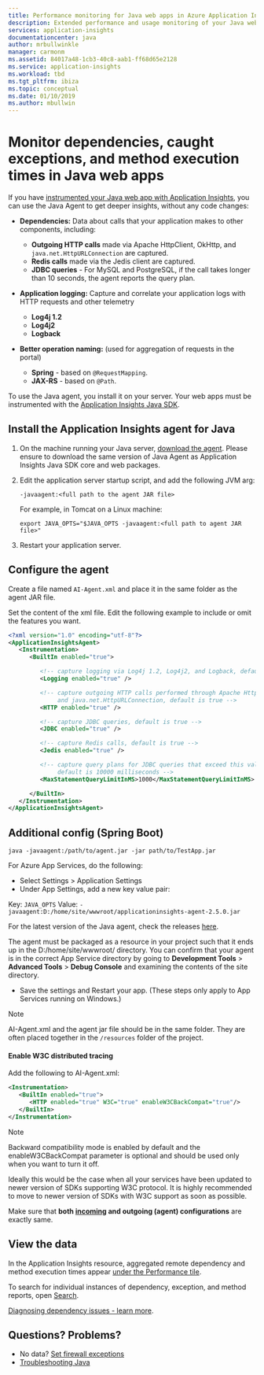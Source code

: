 ```yaml
---
title: Performance monitoring for Java web apps in Azure Application Insights | Microsoft Docs
description: Extended performance and usage monitoring of your Java website with Application Insights.
services: application-insights
documentationcenter: java
author: mrbullwinkle
manager: carmonm
ms.assetid: 84017a48-1cb3-40c8-aab1-ff68d65e2128
ms.service: application-insights
ms.workload: tbd
ms.tgt_pltfrm: ibiza
ms.topic: conceptual
ms.date: 01/10/2019
ms.author: mbullwin
---
```

# Monitor dependencies, caught exceptions, and method execution times in Java web apps


If you have [instrumented your Java web app with Application Insights][java], you can use the Java Agent to get deeper insights, without any code changes:

* **Dependencies:** Data about calls that your application makes to other components, including:
  * **Outgoing HTTP calls** made via Apache HttpClient, OkHttp, and `java.net.HttpURLConnection` are captured.
  * **Redis calls** made via the Jedis client are captured.
  * **JDBC queries** - For MySQL and PostgreSQL, if the call takes longer than 10 seconds, the agent reports the query plan.

* **Application logging:** Capture and correlate your application logs with HTTP requests and other telemetry
  * **Log4j 1.2**
  * **Log4j2**
  * **Logback**

* **Better operation naming:** (used for aggregation of requests in the portal)
  * **Spring** - based on `@RequestMapping`.
  * **JAX-RS** - based on `@Path`. 

To use the Java agent, you install it on your server. Your web apps must be instrumented with the [Application Insights Java SDK][java]. 

## Install the Application Insights agent for Java
1. On the machine running your Java server, [download the agent](https://github.com/Microsoft/ApplicationInsights-Java/releases/latest). Please ensure to download the same version of Java Agent as Application Insights Java SDK core and web packages.
2. Edit the application server startup script, and add the following JVM arg:
   
    `-javaagent:<full path to the agent JAR file>`
   
    For example, in Tomcat on a Linux machine:
   
    `export JAVA_OPTS="$JAVA_OPTS -javaagent:<full path to agent JAR file>"`
3. Restart your application server.

## Configure the agent
Create a file named `AI-Agent.xml` and place it in the same folder as the agent JAR file.

Set the content of the xml file. Edit the following example to include or omit the features you want.

```XML
<?xml version="1.0" encoding="utf-8"?>
<ApplicationInsightsAgent>
   <Instrumentation>
      <BuiltIn enabled="true">

         <!-- capture logging via Log4j 1.2, Log4j2, and Logback, default is true -->
         <Logging enabled="true" />

         <!-- capture outgoing HTTP calls performed through Apache HttpClient, OkHttp,
              and java.net.HttpURLConnection, default is true -->
         <HTTP enabled="true" />

         <!-- capture JDBC queries, default is true -->
         <JDBC enabled="true" />

         <!-- capture Redis calls, default is true -->
         <Jedis enabled="true" />

         <!-- capture query plans for JDBC queries that exceed this value (MySQL, PostgreSQL),
              default is 10000 milliseconds -->
         <MaxStatementQueryLimitInMS>1000</MaxStatementQueryLimitInMS>

      </BuiltIn>
   </Instrumentation>
</ApplicationInsightsAgent>
```

## Additional config (Spring Boot)

`java -javaagent:/path/to/agent.jar -jar path/to/TestApp.jar`

For Azure App Services, do the following:

* Select Settings > Application Settings
* Under App Settings, add a new key value pair:

Key: `JAVA_OPTS`
Value: `-javaagent:D:/home/site/wwwroot/applicationinsights-agent-2.5.0.jar`

For the latest version of the Java agent, check the releases [here](https://github.com/Microsoft/ApplicationInsights-Java/releases
). 

The agent must be packaged as a resource in your project such that it ends up in the D:/home/site/wwwroot/ directory. You can confirm that your agent is in the correct App Service directory by going to **Development Tools** > **Advanced Tools** > **Debug Console** and examining the contents of the site directory.    

* Save the settings and Restart your app. (These steps only apply to App Services running on Windows.)

> [!NOTE]
> AI-Agent.xml and the agent jar file should be in the same folder. They are often placed together in the `/resources` folder of the project.  

#### Enable W3C distributed tracing

Add the following to AI-Agent.xml:

```xml
<Instrumentation>
   <BuiltIn enabled="true">
      <HTTP enabled="true" W3C="true" enableW3CBackCompat="true"/>
   </BuiltIn>
</Instrumentation>
```

> [!NOTE]
> Backward compatibility mode is enabled by default and the enableW3CBackCompat parameter is optional and should be used only when you want to turn it off. 

Ideally this would be the case when all your services have been updated to newer version of SDKs supporting W3C protocol. It is highly recommended to move to newer version of SDKs with W3C support as soon as possible.

Make sure that **both [incoming](correlation.md#w3c-distributed-tracing) and outgoing (agent) configurations** are exactly same.

## View the data
In the Application Insights resource, aggregated remote dependency and method execution times appear [under the Performance tile][metrics].

To search for individual instances of dependency, exception, and method reports, open [Search][diagnostic].

[Diagnosing dependency issues - learn more](../../azure-monitor/app/asp-net-dependencies.md#diagnosis).

## Questions? Problems?
* No data? [Set firewall exceptions](../../azure-monitor/app/ip-addresses.md)
* [Troubleshooting Java](java-troubleshoot.md)

<!--Link references-->

[api]: ../../azure-monitor/app/api-custom-events-metrics.md
[apiexceptions]: ../../azure-monitor/app/api-custom-events-metrics.md#track-exception
[availability]: ../../azure-monitor/app/monitor-web-app-availability.md
[diagnostic]: ../../azure-monitor/app/diagnostic-search.md
[eclipse]: app-insights-java-eclipse.md
[java]: java-get-started.md
[javalogs]: java-trace-logs.md
[metrics]: ../../azure-monitor/app/metrics-explorer.md
